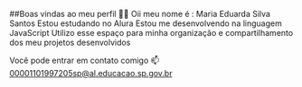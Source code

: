 ##Boas vindas ao meu perfil 💙💙
Oii
meu nome é : Maria Eduarda Silva Santos
Estou estudando no Alura
Estou me desenvolvendo na linguagem JavaScript
Utilizo esse espaço para minha organização e compartilhamento dos meu projetos desenvolvidos

Você pode entrar em contato comigo 📫
00001101997205sp@al.educacao.sp.gov.br

